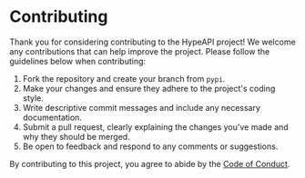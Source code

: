 # Contributing

Thank you for considering contributing to the HypeAPI project! We welcome any contributions that can help improve the project. Please follow the guidelines below when contributing:

1. Fork the repository and create your branch from `pypi`.
2. Make your changes and ensure they adhere to the project's coding style.
3. Write descriptive commit messages and include any necessary documentation.
4. Submit a pull request, clearly explaining the changes you've made and why they should be merged.
5. Be open to feedback and respond to any comments or suggestions.

By contributing to this project, you agree to abide by the [Code of Conduct](CODE_OF_CONDUCT.md).